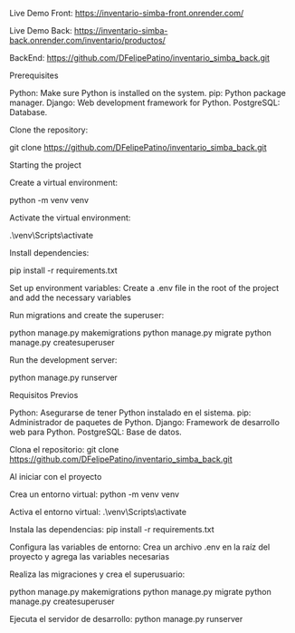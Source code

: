 Live Demo Front: https://inventario-simba-front.onrender.com/

Live Demo Back: https://inventario-simba-back.onrender.com/inventario/productos/

BackEnd: https://github.com/DFelipePatino/inventario_simba_back.git


Prerequisites

Python: Make sure Python is installed on the system.
pip: Python package manager.
Django: Web development framework for Python.
PostgreSQL: Database.

Clone the repository:

git clone https://github.com/DFelipePatino/inventario_simba_back.git

Starting the project

Create a virtual environment:

python -m venv venv

Activate the virtual environment:

.\venv\Scripts\activate

Install dependencies:

pip install -r requirements.txt

Set up environment variables:
Create a .env file in the root of the project and add the necessary variables

Run migrations and create the superuser:

python manage.py makemigrations
python manage.py migrate
python manage.py createsuperuser

Run the development server:

python manage.py runserver



Requisitos Previos

Python: Asegurarse de tener Python instalado en el sistema.
pip: Administrador de paquetes de Python.
Django: Framework de desarrollo web para Python.
PostgreSQL: Base de datos.

Clona el repositorio:
git clone https://github.com/DFelipePatino/inventario_simba_back.git


Al iniciar con el proyecto

Crea un entorno virtual:
python -m venv venv

Activa el entorno virtual:
.\venv\Scripts\activate

Instala las dependencias:
pip install -r requirements.txt

Configura las variables de entorno:
Crea un archivo .env en la raíz del proyecto y agrega las variables necesarias 

Realiza las migraciones y crea el superusuario:

python manage.py makemigrations
python manage.py migrate
python manage.py createsuperuser

Ejecuta el servidor de desarrollo:
python manage.py runserver

